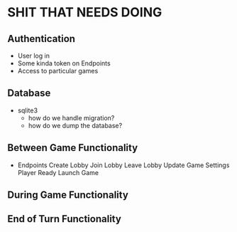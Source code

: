# SHIT THAT NEEDS DOING

## Authentication

- User log in
- Some kinda token on Endpoints
- Access to particular games

## Database

- sqlite3
  - how do we handle migration?
  - how do we dump the database?

## Between Game Functionality

- Endpoints
      Create Lobby
      Join Lobby
      Leave Lobby
      Update Game Settings
      Player Ready
      Launch Game

## During Game Functionality

## End of Turn Functionality

